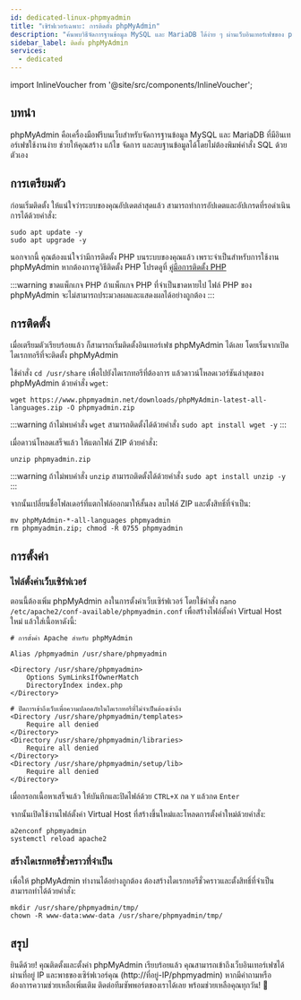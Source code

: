 ```yaml
---
id: dedicated-linux-phpmyadmin
title: "เซิร์ฟเวอร์เฉพาะ: การติดตั้ง phpMyAdmin"
description: "ค้นพบวิธีจัดการฐานข้อมูล MySQL และ MariaDB ได้ง่าย ๆ ผ่านเว็บอินเทอร์เฟซของ phpMyAdmin เพื่อการบริหารฐานข้อมูลที่มีประสิทธิภาพ → เรียนรู้เพิ่มเติมตอนนี้"
sidebar_label: ติดตั้ง phpMyAdmin
services:
  - dedicated
---
```


import InlineVoucher from '@site/src/components/InlineVoucher';

## บทนำ

phpMyAdmin คือเครื่องมือฟรีบนเว็บสำหรับจัดการฐานข้อมูล MySQL และ MariaDB ที่มีอินเทอร์เฟซใช้งานง่าย ช่วยให้คุณสร้าง แก้ไข จัดการ และลบฐานข้อมูลได้โดยไม่ต้องพิมพ์คำสั่ง SQL ด้วยตัวเอง

<InlineVoucher />

## การเตรียมตัว

ก่อนเริ่มติดตั้ง ให้แน่ใจว่าระบบของคุณอัปเดตล่าสุดแล้ว สามารถทำการอัปเดตและอัปเกรดที่รอดำเนินการได้ด้วยคำสั่ง:

```
sudo apt update -y
sudo apt upgrade -y
```

นอกจากนี้ คุณต้องแน่ใจว่ามีการติดตั้ง PHP บนระบบของคุณแล้ว เพราะจำเป็นสำหรับการใช้งาน phpMyAdmin หากต้องการดูวิธีติดตั้ง PHP โปรดดูที่ [คู่มือการติดตั้ง PHP](dedicated-linux-php.md)

:::warning ขาดแพ็กเกจ PHP
ถ้าแพ็กเกจ PHP ที่จำเป็นขาดหายไป ไฟล์ PHP ของ phpMyAdmin จะไม่สามารถประมวลผลและแสดงผลได้อย่างถูกต้อง
:::

## การติดตั้ง

เมื่อเตรียมตัวเรียบร้อยแล้ว ก็สามารถเริ่มติดตั้งอินเทอร์เฟซ phpMyAdmin ได้เลย โดยเริ่มจากเปิดไดเรกทอรีที่จะติดตั้ง phpMyAdmin

ใช้คำสั่ง `cd /usr/share` เพื่อไปยังไดเรกทอรีที่ต้องการ แล้วดาวน์โหลดเวอร์ชันล่าสุดของ phpMyAdmin ด้วยคำสั่ง `wget`:

```
wget https://www.phpmyadmin.net/downloads/phpMyAdmin-latest-all-languages.zip -O phpmyadmin.zip
```

:::warning
ถ้าไม่พบคำสั่ง `wget` สามารถติดตั้งได้ด้วยคำสั่ง `sudo apt install wget -y`
:::

เมื่อดาวน์โหลดเสร็จแล้ว ให้แตกไฟล์ ZIP ด้วยคำสั่ง:

```
unzip phpmyadmin.zip
```
:::warning
ถ้าไม่พบคำสั่ง `unzip` สามารถติดตั้งได้ด้วยคำสั่ง `sudo apt install unzip -y`
:::

จากนั้นเปลี่ยนชื่อโฟลเดอร์ที่แตกไฟล์ออกมาให้สั้นลง ลบไฟล์ ZIP และตั้งสิทธิ์ที่จำเป็น:

```
mv phpMyAdmin-*-all-languages phpmyadmin
rm phpmyadmin.zip; chmod -R 0755 phpmyadmin
```

## การตั้งค่า

### ไฟล์ตั้งค่าเว็บเซิร์ฟเวอร์

ตอนนี้ต้องเพิ่ม phpMyAdmin ลงในการตั้งค่าเว็บเซิร์ฟเวอร์ โดยใช้คำสั่ง `nano /etc/apache2/conf-available/phpmyadmin.conf` เพื่อสร้างไฟล์ตั้งค่า Virtual Host ใหม่ แล้วใส่เนื้อหาดังนี้:

```
# การตั้งค่า Apache สำหรับ phpMyAdmin

Alias /phpmyadmin /usr/share/phpmyadmin

<Directory /usr/share/phpmyadmin>
    Options SymLinksIfOwnerMatch
    DirectoryIndex index.php
</Directory>

# ปิดการเข้าถึงเว็บเพื่อความปลอดภัยในไดเรกทอรีที่ไม่จำเป็นต้องเข้าถึง
<Directory /usr/share/phpmyadmin/templates>
    Require all denied
</Directory>
<Directory /usr/share/phpmyadmin/libraries>
    Require all denied
</Directory>
<Directory /usr/share/phpmyadmin/setup/lib>
    Require all denied
</Directory>
```

เมื่อกรอกเนื้อหาเสร็จแล้ว ให้บันทึกและปิดไฟล์ด้วย `CTRL+X` กด `Y` แล้วกด `Enter`

จากนั้นเปิดใช้งานไฟล์ตั้งค่า Virtual Host ที่สร้างขึ้นใหม่และโหลดการตั้งค่าใหม่ด้วยคำสั่ง:

```
a2enconf phpmyadmin
systemctl reload apache2
```

### สร้างไดเรกทอรีชั่วคราวที่จำเป็น

เพื่อให้ phpMyAdmin ทำงานได้อย่างถูกต้อง ต้องสร้างไดเรกทอรีชั่วคราวและตั้งสิทธิ์ที่จำเป็น สามารถทำได้ด้วยคำสั่ง:

```
mkdir /usr/share/phpmyadmin/tmp/
chown -R www-data:www-data /usr/share/phpmyadmin/tmp/
```

## สรุป

ยินดีด้วย! คุณติดตั้งและตั้งค่า phpMyAdmin เรียบร้อยแล้ว คุณสามารถเข้าถึงเว็บอินเทอร์เฟซได้ผ่านที่อยู่ IP และพาธของเซิร์ฟเวอร์คุณ (http://ที่อยู่-IP/phpmyadmin) หากมีคำถามหรือต้องการความช่วยเหลือเพิ่มเติม ติดต่อทีมซัพพอร์ตของเราได้เลย พร้อมช่วยเหลือคุณทุกวัน! 🙂

<InlineVoucher />